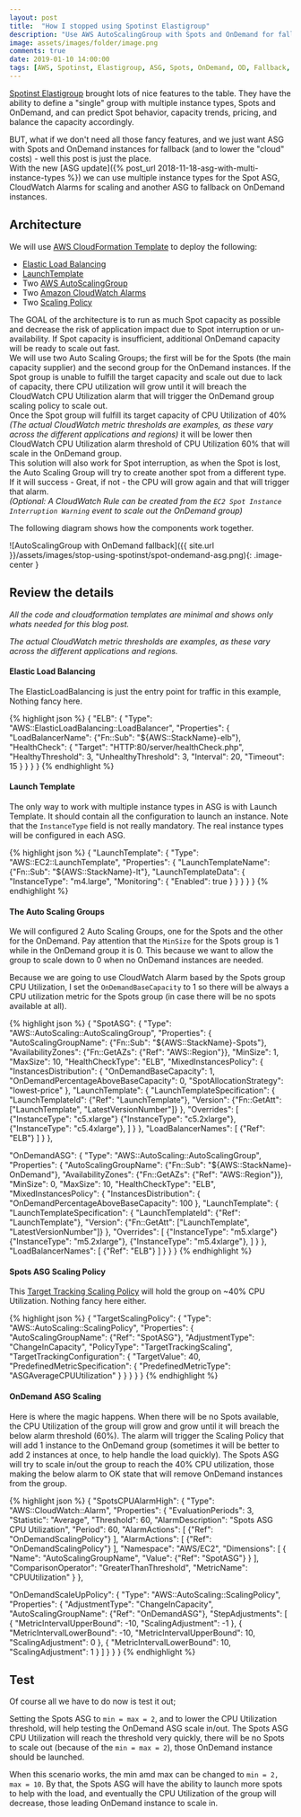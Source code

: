 ```yaml
---
layout: post
title:  "How I stopped using Spotinst Elastigroup"
description: "Use AWS AutoScalingGroup with Spots and OnDemand for fallback and not Spotinst Elastigroup"
image: assets/images/folder/image.png
comments: true
date: 2019-01-10 14:00:00
tags: [AWS, Spotinst, Elastigroup, ASG, Spots, OnDemand, OD, Fallback, CloudFormation]
---
```


[Spotinst Elastigroup][spotinst-elastigroup] brought lots of nice features to the table. They have the ability to define a "single" group with multiple instance types, Spots and OnDemand, and can predict Spot behavior, capacity trends, pricing, and balance the capacity accordingly.

BUT, what if we don't need all those fancy features, and we just want ASG with Spots and OnDemand instances for fallback (and to lower the "cloud" costs) - well this post is just the place.  
With the new [ASG update]({% post_url 2018-11-18-asg-with-multi-instance-types %}) we can use multiple instance types for the Spot ASG,
CloudWatch Alarms for scaling and another ASG to fallback on OnDemand instances.


## Architecture

We will use [AWS CloudFormation Template][aws-cloudformation-template] to deploy the following:
* [Elastic Load Balancing][aws-elb]
* [LaunchTemplate][aws-launch-template]
* Two [AWS AutoScalingGroup][aws-asg]
* Two [Amazon CloudWatch Alarms][aws-cloudwatch-alarm]
* Two [Scaling Policy][aws-scaling-policy]

The GOAL of the architecture is to run as much Spot capacity as possible and decrease the risk of application impact due to Spot interruption or un-availability. 
If Spot capacity is insufficient, additional OnDemand capacity will be ready to scale out fast.  
We will use two Auto Scaling Groups; the first will be for the Spots (the main capacity supplier) and the second group for the OnDemand instances.
If the Spot group is unable to fulfill the target capacity and scale out due to lack of capacity, there CPU utilization will grow until it will breach the CloudWatch CPU Utilization alarm that will trigger the OnDemand group scaling policy to scale out.  
Once the Spot group will fulfill its target capacity of CPU Utilization of 40% _(The actual CloudWatch metric thresholds are examples, as these vary across the different applications and regions)_ it will be lower then CloudWatch CPU Utilization alarm threshold of CPU Utilization 60% that will scale in the OnDemand group.  
This solution will also work for Spot interruption, as when the Spot is lost, the Auto Scaling Group will try to create another spot from a different type. If it will success - Great, if not - the CPU will grow again and that will trigger that alarm.  
_(Optional: A CloudWatch Rule can be created from the `EC2 Spot Instance Interruption Warning` event to scale out the OnDemand group)_

The following diagram shows how the components work together.

![AutoScalingGroup with OnDemand fallback]({{ site.url }}/assets/images/stop-using-spotinst/spot-ondemand-asg.png){: .image-center }

## Review the details
_All the code and cloudformation templates are minimal and shows only whats needed for this blog post._

_The actual CloudWatch metric thresholds are examples, as these vary across the different applications and regions._


#### Elastic Load Balancing
The ElasticLoadBalancing is just the entry point for traffic in this example, Nothing fancy here.

{% highlight json %}
{
  "ELB": {
    "Type": "AWS::ElasticLoadBalancing::LoadBalancer",
    "Properties": {
      "LoadBalancerName": {"Fn::Sub": "${AWS::StackName}-elb"},
      "HealthCheck": {
        "Target": "HTTP:80/server/healthCheck.php",
        "HealthyThreshold": 3,
        "UnhealthyThreshold": 3,
        "Interval": 20,
        "Timeout": 15
      }
    }
  }
}
{% endhighlight %}

#### Launch Template
The only way to work with multiple instance types in ASG is with Launch Template. It should contain all the configuration to launch an instance.
Note that the `InstanceType` field is not really mandatory. The real instance types will be configured in each ASG.

{% highlight json %}
{
  "LaunchTemplate": {
    "Type": "AWS::EC2::LaunchTemplate",
    "Properties": {
      "LaunchTemplateName": {"Fn::Sub": "${AWS::StackName}-lt"},
      "LaunchTemplateData": {
        "InstanceType": "m4.large",
        "Monitoring": {
          "Enabled": true
        }
      }
    }
  }
}
{% endhighlight %}

#### The Auto Scaling Groups
We will configured 2 Auto Scaling Groups, one for the Spots and the other for the OnDemand.
Pay attention that the `MinSize` for the Spots group is 1 while in the OnDemand group it is 0. This because we want to allow the group to scale down to 0 when no OnDemand instances are needed.

Because we are going to use CloudWatch Alarm based by the Spots group CPU Utilization, I set the `OnDemandBaseCapacity` to 1 so there will be always a CPU utilization metric for the Spots group (in case there will be no spots available at all).

{% highlight json %}
{
  "SpotASG": {
    "Type": "AWS::AutoScaling::AutoScalingGroup",
    "Properties": {
      "AutoScalingGroupName": {"Fn::Sub": "${AWS::StackName}-Spots"},
      "AvailabilityZones": {"Fn::GetAZs": {"Ref": "AWS::Region"}},
      "MinSize": 1,
      "MaxSize": 10,
      "HealthCheckType": "ELB",
      "MixedInstancesPolicy": {
        "InstancesDistribution": {
          "OnDemandBaseCapacity": 1,
          "OnDemandPercentageAboveBaseCapacity": 0,
          "SpotAllocationStrategy": "lowest-price"
        },
        "LaunchTemplate": {
          "LaunchTemplateSpecification": {
            "LaunchTemplateId": {"Ref": "LaunchTemplate"},
            "Version": {"Fn::GetAtt": ["LaunchTemplate", "LatestVersionNumber"]}
          },
          "Overrides": [
            {"InstanceType": "c5.xlarge"}
            {"InstanceType": "c5.2xlarge"},
            {"InstanceType": "c5.4xlarge"},
          ]
        }
      },
      "LoadBalancerNames": [
        {"Ref": "ELB"}
      ]
    }
  },

  "OnDemandASG": {
    "Type": "AWS::AutoScaling::AutoScalingGroup",
    "Properties": {
      "AutoScalingGroupName": {"Fn::Sub": "${AWS::StackName}-OnDemand"},
      "AvailabilityZones": {"Fn::GetAZs": {"Ref": "AWS::Region"}},
      "MinSize": 0,
      "MaxSize": 10,
      "HealthCheckType": "ELB",
      "MixedInstancesPolicy": {
        "InstancesDistribution": {
          "OnDemandPercentageAboveBaseCapacity": 100
        },
        "LaunchTemplate": {
          "LaunchTemplateSpecification": {
          "LaunchTemplateId": {"Ref": "LaunchTemplate"},
          "Version": {"Fn::GetAtt": ["LaunchTemplate", "LatestVersionNumber"]}
          },
          "Overrides": [
            {"InstanceType": "m5.xlarge"}
            {"InstanceType": "m5.2xlarge"},
            {"InstanceType": "m5.4xlarge"},
          ]
        }
      },
      "LoadBalancerNames": [
        {"Ref": "ELB"}
      ]
    }
  }
}
{% endhighlight %}

#### Spots ASG Scaling Policy
This [Target Tracking Scaling Policy](https://docs.aws.amazon.com/autoscaling/ec2/userguide/as-scaling-target-tracking.html) will hold the group on ~40% CPU Utilization.
Nothing fancy here either.

{% highlight json %}
{
  "TargetScalingPolicy": {
    "Type": "AWS::AutoScaling::ScalingPolicy",
    "Properties": {
      "AutoScalingGroupName": {"Ref": "SpotASG"},
      "AdjustmentType": "ChangeInCapacity",
      "PolicyType": "TargetTrackingScaling",
      "TargetTrackingConfiguration": {
        "TargetValue": 40,
        "PredefinedMetricSpecification": {
          "PredefinedMetricType": "ASGAverageCPUUtilization"
        }
      }
    }
  }
}
{% endhighlight %}

#### OnDemand ASG Scaling
Here is where the magic happens. When there will be no Spots available, the CPU Utilization of the group will grow and grow until it will breach the below alarm threshold (60%).
The alarm will trigger the Scaling Policy that will add 1 instance to the OnDemand group (sometimes it will be better to add 2 instances at once, to help handle the load quickly). The Spots ASG will try to scale in/out the group to reach the 40% CPU utilization, those making the below alarm to OK state that will remove OnDemand instances from the group.

{% highlight json %}
{
  "SpotsCPUAlarmHigh": {
    "Type": "AWS::CloudWatch::Alarm",
    "Properties": {
      "EvaluationPeriods": 3,
      "Statistic": "Average",
      "Threshold": 60,
      "AlarmDescription": "Spots ASG CPU Utilization",
      "Period": 60,
      "AlarmActions": [
        {"Ref": "OnDemandScalingPolicy"}
      ],
      "AlarmActions": [
        {"Ref": "OnDemandScalingPolicy"}
      ],
      "Namespace": "AWS/EC2",
      "Dimensions": [
        {
          "Name": "AutoScalingGroupName",
          "Value": {"Ref": "SpotASG"}
        }
      ],
      "ComparisonOperator": "GreaterThanThreshold",
      "MetricName": "CPUUtilization"
    }
  },

  "OnDemandScaleUpPolicy": {
    "Type": "AWS::AutoScaling::ScalingPolicy",
    "Properties": {
      "AdjustmentType": "ChangeInCapacity",
      "AutoScalingGroupName": {"Ref": "OnDemandASG"},
      "StepAdjustments": [
        {
          "MetricIntervalUpperBound": -10,
          "ScalingAdjustment": -1
        },
        {
          "MetricIntervalLowerBound": -10,
          "MetricIntervalUpperBound": 10,
          "ScalingAdjustment": 0
        },
        {
          "MetricIntervalLowerBound": 10,
          "ScalingAdjustment": 1
        }
      ]
    }
  }
}
{% endhighlight %}

## Test
Of course all we have to do now is test it out;

Setting the Spots ASG to `min = max = 2`, and to lower the CPU Utilization threshold, will help testing the OnDemand ASG scale in/out.
The Spots ASG CPU Utilization will reach the threshold very quickly, there will be no Spots to scale out (because of the `min = max = 2`), those OnDemand instance should be launched.

When this scenario works, the min amd max can be changed to `min = 2, max = 10`. By that, the Spots ASG will have the ability to launch more spots to help with the load, and eventually the CPU Utilization of the group will decrease, those leading OnDemand instance to scale in. 


[aws-cloudformation-template]: https://aws.amazon.com/cloudformation/aws-cloudformation-templates
[spotinst-elastigroup]: https://spotinst.com/products/elastigroup
[aws-asg]: https://docs.aws.amazon.com/autoscaling/ec2/userguide/AutoScalingGroup.html
[aws-cloudwatch-alarm]: https://docs.aws.amazon.com/AmazonCloudWatch/latest/monitoring/AlarmThatSendsEmail.html
[aws-elb]: https://aws.amazon.com/elasticloadbalancing
[aws-launch-template]: https://docs.aws.amazon.com/AWSEC2/latest/UserGuide/ec2-launch-templates.html
[aws-scaling-policy]: https://docs.aws.amazon.com/autoscaling/ec2/userguide/as-scale-based-on-demand.html